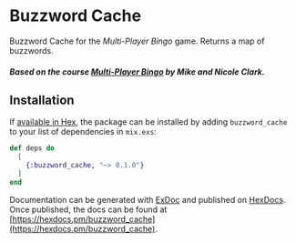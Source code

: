 # Buzzword Cache

Buzzword Cache for the _Multi-Player Bingo_ game. Returns a map of buzzwords.

##### Based on the course [Multi-Player Bingo](https://pragmaticstudio.com/courses/unpacked-bingo) by Mike and Nicole Clark.

## Installation

If [available in Hex](https://hex.pm/docs/publish), the package can be installed
by adding `buzzword_cache` to your list of dependencies in `mix.exs`:

```elixir
def deps do
  [
    {:buzzword_cache, "~> 0.1.0"}
  ]
end
```

Documentation can be generated with [ExDoc](https://github.com/elixir-lang/ex_doc)
and published on [HexDocs](https://hexdocs.pm). Once published, the docs can
be found at [https://hexdocs.pm/buzzword_cache](https://hexdocs.pm/buzzword_cache).

